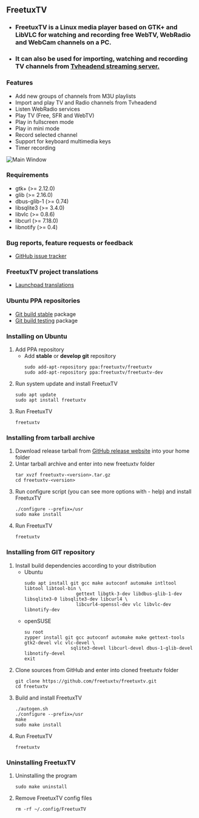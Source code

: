    
   ## FreetuxTV
   - ### FreetuxTV is a Linux media player based on GTK+ and LibVLC for watching and recording free WebTV, WebRadio and WebCam channels on a PC.
   - ### It can also be used for importing, watching and recording TV channels from [Tvheadend streaming server.](https://github.com/tvheadend/tvheadend)
   
   ### Features
   - Add new groups of channels from M3U playlists 
   - Import and play TV and Radio channels from Tvheadend
   - Listen WebRadio services
   - Play TV (Free, SFR and WebTV)
   - Play in fullscreen mode
   - Play in mini mode
   - Record selected channel
   - Support for keyboard multimedia keys
   - Timer recording

![Main Window](https://github.com/freetuxtv/freetuxtv/blob/master/data/freetuxtv.png)

### Requirements
   - gtk+ (>= 2.12.0)
   - glib (>= 2.16.0)
   - dbus-glib-1 (>= 0.74)
   - libsqlite3 (>= 3.4.0)
   - libvlc (>= 0.8.6)
   - libcurl (>= 7.18.0)
   - libnotify (>= 0.4)

   ### Bug reports, feature requests or feedback
   - [GitHub issue tracker](https://github.com/freetuxtv/freetuxtv/issues)

   ### FreetuxTV project translations
   - [Launchpad translations](https://translations.launchpad.net/freetuxtv)

   ### Ubuntu PPA repositories
   - [Git build stable](https://launchpad.net/~freetuxtv/+archive/ubuntu/freetuxtv) package
   - [Git build testing](https://launchpad.net/~freetuxtv/+archive/ubuntu/freetuxtv-dev) package
   
   ### Installing on Ubuntu
   1) Add PPA repository
      - Add **stable** or **develop git** repository
         ```
         sudo add-apt-repository ppa:freetuxtv/freetuxtv
         sudo add-apt-repository ppa:freetuxtv/freetuxtv-dev
         ```
   2) Run system update and install FreetuxTV
      ```
      sudo apt update
      sudo apt install freetuxtv
      ```
   4) Run FreetuxTV
      ```
      freetuxtv
      ```

   ### Installing from tarball archive
   1) Download release tarball from [GitHub release website](https://github.com/freetuxtv/freetuxtv/releases) into your home folder
   2) Untar tarball archive and enter into new freetuxtv folder
      ```
      tar xvzf freetuxtv-<version>.tar.gz
      cd freetuxtv-<version>
      ```
   3) Run configure script (you can see more options with - help) and install FreetuxTV
      ```
      ./configure --prefix=/usr
      sudo make install
      ```
   4) Run FreetuxTV
      ```
      freetuxtv
      ```

   ### Installing from GIT repository
   1) Install build dependencies according to your distribution
      - Ubuntu
        ```
        sudo apt install git gcc make autoconf automake intltool libtool libtool-bin \
                           gettext libgtk-3-dev libdbus-glib-1-dev libsqlite3-0 libsqlite3-dev libcurl4 \
                           libcurl4-openssl-dev vlc libvlc-dev libnotify-dev
        ```
      - openSUSE
        ```
        su root
        zypper install git gcc autoconf automake make gettext-tools gtk2-devel vlc vlc-devel \
                         sqlite3-devel libcurl-devel dbus-1-glib-devel libnotify-devel
        exit
        ```
   2) Clone sources from GitHub and enter into cloned freetuxtv folder
       ```
       git clone https://github.com/freetuxtv/freetuxtv.git
       cd freetuxtv
       ```
   3) Build and install FreetuxTV
       ```
       ./autogen.sh
       ./configure --prefix=/usr
       make
       sudo make install
       ```
   4) Run FreetuxTV
      ```
      freetuxtv
      ```
      
   ### Uninstalling FreetuxTV
   1) Uninstalling the program
      ```
      sudo make uninstall
      ```
   2) Remove FreetuxTV config files
      ```
      rm -rf ~/.config/FreetuxTV
      ```

